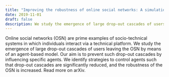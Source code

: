 ```yaml
---
title: "Improving the robustness of online social networks: A simulation approach of network interventions"
date: 2019-11-01
draft: false
description: We study the emergence of large drop-out cascades of users leaving the OSN by means of an agent-based model
---
```


Online social networks (OSN) are prime examples of socio-technical systems in which individuals interact via a technical platform. We study the emergence of large drop-out cascades of users leaving the OSN by means of an agent-based model. Our aim is to prevent such drop-out cascades by influencing specific agents. We identify strategies to control agents such that drop-out cascades are significantly reduced, and the robustness of the OSN is increased. Read more on arXiv.

